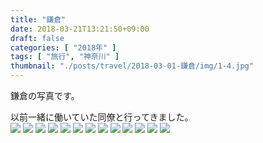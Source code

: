```yaml
---
title: "鎌倉"
date: 2018-03-21T13:21:50+09:00
draft: false
categories: [ "2018年" ]
tags: [ "旅行", "神奈川" ]
thumbnail: "./posts/travel/2018-03-01-鎌倉/img/1-4.jpg"
---
```

鎌倉の写真です。  
<!--more-->
以前一緒に働いていた同僚と行ってきました。  
![](./img/1-1.jpg)
![](./img/1-2.jpg)
![](./img/1-3.jpg)
![](./img/1-4.jpg)
![](./img/1-5.jpg)
![](./img/1-6.jpg)
![](./img/1-7.jpg)
![](./img/1-8.jpg)
![](./img/1-9.jpg)
![](./img/1-10.jpg)
![](./img/1-11.jpg)
![](./img/1-12.jpg)
![](./img/1-13.jpg)
